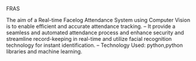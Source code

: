 FRAS</n>

The aim of a Real-time Facelog Attendance System using Computer Vision is to enable efficient and accurate attendance tracking.</n>
– It provide a seamless and automated attendance process and enhance security and streamline record-keeping in
real-time and utilize facial recognition technology for instant identification.</n>
</n>– Technology Used: python,python libraries and machine learning.
